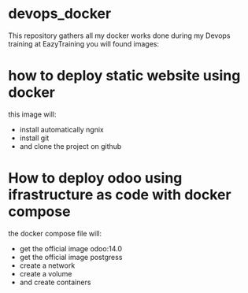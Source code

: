 # devops_docker

This repository gathers all my docker works done during my Devops training at EazyTraining
you will found images:
# how to deploy static website using docker
this image will:
- install automatically ngnix
- install git
- and clone the project on github 

# How to deploy odoo using ifrastructure as code with docker compose
the docker compose file will:
- get the official image odoo:14.0
- get the official image postgress
- create a network
- create a volume
- and create containers
